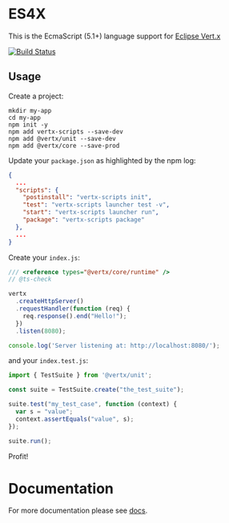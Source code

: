 # ES4X

This is the EcmaScript (5.1+) language support for [Eclipse Vert.x](http://vertx.io)

[![Build Status](https://travis-ci.org/reactiverse/es4x.svg?branch=develop)](https://travis-ci.org/reactiverse/es4x)

## Usage

Create a project:

```
mkdir my-app
cd my-app
npm init -y
npm add vertx-scripts --save-dev
npm add @vertx/unit --save-dev
npm add @vertx/core --save-prod
```

Update your `package.json` as highlighted by the npm log:

```json
{
  ...
  "scripts": {
    "postinstall": "vertx-scripts init",
    "test": "vertx-scripts launcher test -v",
    "start": "vertx-scripts launcher run",
    "package": "vertx-scripts package"
  },
  ...
}
``` 

Create your `index.js`:

```js
/// <reference types="@vertx/core/runtime" />
// @ts-check

vertx
  .createHttpServer()
  .requestHandler(function (req) {
    req.response().end("Hello!");
  })
  .listen(8080);

console.log('Server listening at: http://localhost:8080/');
```

and your `index.test.js`:

```js
import { TestSuite } from '@vertx/unit';

const suite = TestSuite.create("the_test_suite");

suite.test("my_test_case", function (context) {
  var s = "value";
  context.assertEquals("value", s);
});

suite.run();
```

Profit!

# Documentation

For more documentation please see [docs](./docs).
